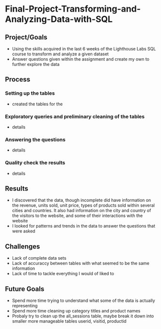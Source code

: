# Final-Project-Transforming-and-Analyzing-Data-with-SQL

## Project/Goals
- Using the skills acquired in the last 6 weeks of the Lighthouse Labs SQL course to transform and analyze a given dataset
- Answer questions given within the assignment and create my own to further explore the data

## Process
### Setting up the tables
- created the tables for the
### Exploratory queries and preliminary cleaning of the tables
- details
### Answering the questions
- details
### Quality check the results
- details
## Results
- I discovered that the data, though incomplete did have information on the revenue, units sold, unit price, types of products sold
within several cities and countries. It also had information on the city and country of the visitors to the website, and some of their interactions with the website
- I looked for patterns and trends in the data to answer the questions that were asked
## Challenges 
- Lack of complete data sets
- Lack of accuraccy between tables with what seemed to be the same information
- Lack of time to tackle everything I would of liked to
## Future Goals
- Spend more time trying to understand what some of the data is actually representing
- Spend more time cleaning up category titles and product names
- Probaly try to clean up the all_sessions table, maybe break it down into smaller more manageable tables
  userid, visitid, productid
